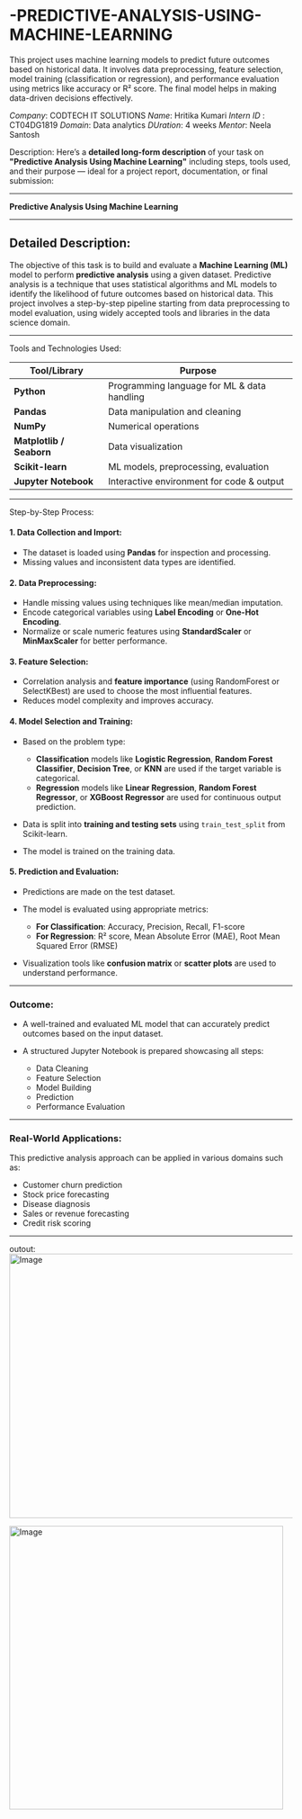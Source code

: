 # -PREDICTIVE-ANALYSIS-USING-MACHINE-LEARNING
This project uses machine learning models to predict future outcomes based on historical data. It involves data preprocessing, feature selection, model training (classification or regression), and performance evaluation using metrics like accuracy or R² score. The final model helps in making data-driven decisions effectively.

*Company*: CODTECH IT SOLUTIONS
*Name*: Hritika Kumari
*Intern ID* : CT04DG1819
*Domain*: Data analytics
*DUration*: 4 weeks
*Mentor*: Neela Santosh

Description:
Here’s a **detailed long-form description** of your task on **"Predictive Analysis Using Machine Learning"** including steps, tools used, and their purpose — ideal for a project report, documentation, or final submission:

---

**Predictive Analysis Using Machine Learning**

---

##  Detailed Description:

The objective of this task is to build and evaluate a **Machine Learning (ML)** model to perform **predictive analysis** using a given dataset. Predictive analysis is a technique that uses statistical algorithms and ML models to identify the likelihood of future outcomes based on historical data. This project involves a step-by-step pipeline starting from data preprocessing to model evaluation, using widely accepted tools and libraries in the data science domain.

---

 Tools and Technologies Used:

| Tool/Library             | Purpose                                     |
| ------------------------ | ------------------------------------------- |
| **Python**               | Programming language for ML & data handling |
| **Pandas**               | Data manipulation and cleaning              |
| **NumPy**                | Numerical operations                        |
| **Matplotlib / Seaborn** | Data visualization                          |
| **Scikit-learn**         | ML models, preprocessing, evaluation        |
| **Jupyter Notebook**     | Interactive environment for code & output   |

---

 Step-by-Step Process:

#### 1. **Data Collection and Import:**

* The dataset is loaded using **Pandas** for inspection and processing.
* Missing values and inconsistent data types are identified.

#### 2. **Data Preprocessing:**

* Handle missing values using techniques like mean/median imputation.
* Encode categorical variables using **Label Encoding** or **One-Hot Encoding**.
* Normalize or scale numeric features using **StandardScaler** or **MinMaxScaler** for better performance.

#### 3. **Feature Selection:**

* Correlation analysis and **feature importance** (using RandomForest or SelectKBest) are used to choose the most influential features.
* Reduces model complexity and improves accuracy.

#### 4. **Model Selection and Training:**

* Based on the problem type:

  * **Classification** models like **Logistic Regression**, **Random Forest Classifier**, **Decision Tree**, or **KNN** are used if the target variable is categorical.
  * **Regression** models like **Linear Regression**, **Random Forest Regressor**, or **XGBoost Regressor** are used for continuous output prediction.
* Data is split into **training and testing sets** using `train_test_split` from Scikit-learn.
* The model is trained on the training data.

#### 5. **Prediction and Evaluation:**

* Predictions are made on the test dataset.
* The model is evaluated using appropriate metrics:

  * **For Classification**: Accuracy, Precision, Recall, F1-score
  * **For Regression**: R² score, Mean Absolute Error (MAE), Root Mean Squared Error (RMSE)
* Visualization tools like **confusion matrix** or **scatter plots** are used to understand performance.

---

### Outcome:

* A well-trained and evaluated ML model that can accurately predict outcomes based on the input dataset.
* A structured Jupyter Notebook is prepared showcasing all steps:

  * Data Cleaning
  * Feature Selection
  * Model Building
  * Prediction
  * Performance Evaluation

---

###  Real-World Applications:

This predictive analysis approach can be applied in various domains such as:

* Customer churn prediction
* Stock price forecasting
* Disease diagnosis
* Sales or revenue forecasting
* Credit risk scoring

---

outout:
<img width="695" height="470" alt="Image" src="https://github.com/user-attachments/assets/29cebba5-1e57-4684-ae9c-dbcf48faacb0" />

<img width="487" height="504" alt="Image" src="https://github.com/user-attachments/assets/ba6f739e-b480-4478-ae22-3f5e2dd9956f" />
